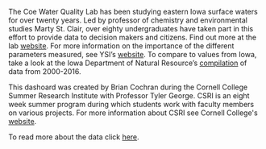 The Coe Water Quality Lab has been studying eastern Iowa surface waters for over twenty years. Led by professor of chemistry and environmental studies Marty St. Clair, over eighty undergraduates have taken part in this effort to provide data to decision makers and citizens. Find out more at the lab [website](https://cwql.weebly.com/). For more information on the importance of the different parameters measured, see YSI’s [website](https://www.ysi.com/parameters). To compare to values from Iowa, take a look at the Iowa Department of Natural Resource’s [compilation](http://publications.iowa.gov/23899/1/WFS-2017-02.pdf) of data from 2000-2016.

This dashoard was created by Brian Cochran during the Cornell College Summer Research Institute with Professor Tyler George. CSRI is an eight week summer program during which students work with faculty members on various projects. For more information about CSRI see Cornell College's [website](https://www.cornellcollege.edu/academic-affairs/faculty-development/internal/summer-research.shtml).

To read more about the data click [here](Data/README.md).
